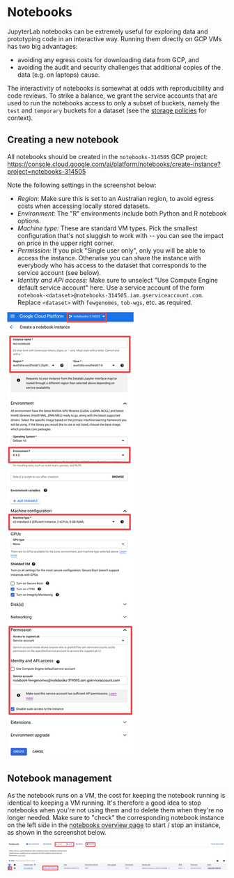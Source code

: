 # Notebooks

JupyterLab notebooks can be extremely useful for exploring data and prototyping code in an interactive way. Running them directly on GCP VMs has two big advantages:

- avoiding any egress costs for downloading data from GCP, and
- avoiding the audit and security challenges that additional copies of the data (e.g. on laptops) cause.

The interactivity of notebooks is somewhat at odds with reproducibility and code reviews. To strike a balance, we grant the service accounts that are used to run the notebooks access to only a subset of buckets, namely the `test` and `temporary` buckets for a dataset (see the [storage policies](storage_policies) for context).

## Creating a new notebook

All notebooks should be created in the `notebooks-314505` GCP project:
https://console.cloud.google.com/ai/platform/notebooks/create-instance?project=notebooks-314505

Note the following settings in the screenshot below:

- _Region_: Make sure this is set to an Australian region, to avoid egress costs when accessing locally stored datasets.
- _Environment:_ The "R" environments include both Python and R notebook options.
- _Machine type:_ These are standard VM types. Pick the smallest configuration that's not sluggish to work with -- you can see the impact on price in the upper right corner.
- _Permission:_ If you pick "Single user only", only you will be able to access the instance. Otherwise you can share the instance with everybody who has access to the dataset that corresponds to the service account (see below).
- _Identity and API access:_ Make sure to unselect "Use Compute Engine default service account" here. Use a service account of the form `notebook-<dataset>@notebooks-314505.iam.gserviceaccount.com`. Replace `<dataset>` with `fewgenomes`, `tob-wgs`, etc. as required.

![notebook creation](figures/notebook_creation.png)

## Notebook management

As the notebook runs on a VM, the cost for keeping the notebook running is identical to keeping a VM running. It's therefore a good idea to stop notebooks when you're not using them and to delete them when they're no longer needed. Make sure to "check" the corresponding notebook instance on the left side in the [notebooks overview page](https://console.cloud.google.com/vertex-ai/notebooks/list/instances?project=notebooks-314505) to start / stop an instance, as shown in the screenshot below.

![notebook management](figures/notebook_management.png)
